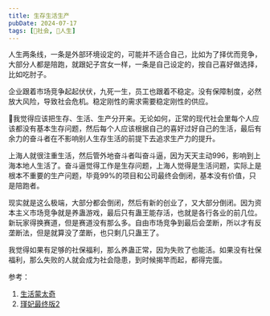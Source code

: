 ```yaml
---
title: 生存生活生产
pubDate: 2024-07-17
tags: [👫社会, 💖人生]
---
```


人生两条线，一条是外部环境设定的，可能并不适合自己，比如为了择优而竞争，大部分人都是陪跑，就跟妃子宫女一样，一条是自己设定的，按自己喜好做选择，比如吃肘子。

企业跟着市场竞争起起伏伏，九死一生，员工也跟着不稳定。没有保障制度，必然放大风险，导致社会危机。稳定刚性的需求需要稳定刚性的供应。

🤔我觉得应该把生存、生活、生产分开来。无论如何，正常的现代社会里每个人应该都没有基本生存问题，然后每个人应该根据自己的喜好过好自己的生活，最后有余力的奋斗者在不影响别人生存生活的前提下去追求生产力的提升。

上海人就很注重生活，然后管外地奋斗者叫奋斗逼，因为天天主动996，影响到上海本地人生活了。奋斗逼觉得工作是生存问题，上海人觉得是生活问题，实际上是根本不重要的生产问题，毕竟99%的项目和公司最终会倒闭，基本没有价值，只是陪跑者。

现实就是这么极端，大部分都会倒闭，然后有新的创业了，又大部分倒闭。因为资本主义市场竞争就是养蛊游戏，最后只有蛊王能存活，也就是各行各业的前几位。新玩家得换赛道，但是赛道没有那么多。自由市场竞争到最后会垄断，所以才有反垄断法，但是就算没了垄断，也只剩几只蛊王了。

我觉得如果有足够的社保福利，那么养蛊正常，因为失败了也能活。如果没有社保福利，那么失败的人就会成为社会隐患，到时候揭竿而起，都得完蛋。

参考：

1. [生活蒙太奇](https://book.douban.com/subject/35088492/)
2. [瑾妃最终版2](https://www.bilibili.com/video/BV1qM4y1874B/)
